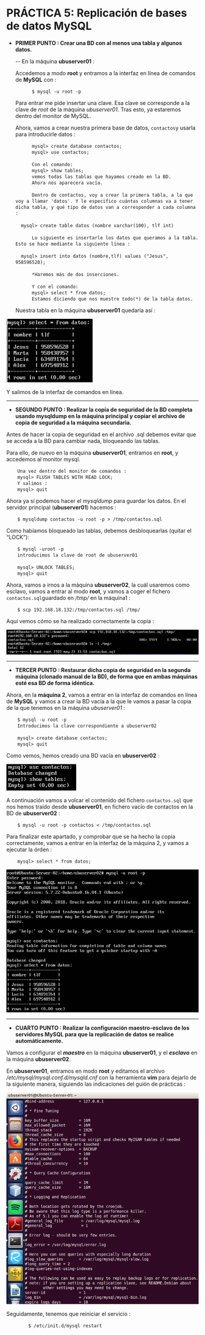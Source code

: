 # PRÁCTICA 5: Replicación de bases de datos MySQL



* **PRIMER PUNTO : Crear una BD con al menos una tabla y algunos datos.**

	-- En la máquina **ubuserver01** :
	
	Accedemos a modo **root** y entramos a la interfaz en línea de comandos de **MySQL** con : 

			$ mysql -u root -p
			
	Para entrar me pide insertar una clave. Esa clave se corresponde a la clave de _root_ de la máquina _ubuserver01_. Tras esto, ya estaremos dentro del monitor de MySQL.

	Ahora, vamos a crear nuestra primera base de datos, `contactos`y usarla para introducirle datos :
	
			mysql> create database contactos;
			mysql> use contactos;
			
			Con el comando:
			mysql> show tables;
			vemos todas las tablas que hayamos creado en la BD.
			Ahora nos aparecera vacía.
			
			Dentro de contactos, voy a crear la primera tabla, a la que voy a llamar 'datos'. Y le especifico cuántas columnas va a tener dicha tabla, y qué tipo de datos van a corresponder a cada columna : 
			
		mysql> create table datos (nombre varchar(100), tlf int)

			Lo siguiente es insertarle los datos que queramos a la tabla. Esto se hace mediante la siguiente línea : 
		
		mysql> insert into datos (nombre,tlf) values ("Jesus", 958596528);
		
			*Haremos más de dos inserciones.

			Y con el comando:
			mysql> select * from datos;
			Estamos diciendo que nos muestre todo(*) de la tabla datos.
			
	Nuestra tabla en la máquina **ubuserver01** quedaría así :

![](https://github.com/Jesus715/SWAP_2017-2018/blob/master/P5/tablaDATOSubuserver01.png) 

Y salimos de la interfaz de comandos en línea.


___

* **SEGUNDO PUNTO : Realizar la copia de seguridad de la BD completa usando mysqldump en la máquina principal y copiar el archivo de copia de seguridad a la máquina secundaria.**

Antes de hacer la copia de seguridad en el archivo .sql debemos evitar que se acceda a la BD para cambiar nada, bloqueando las tablas.

Para ello, de nuevo en la máquina **ubuserver01**, entramos en **root**, y accedemos al monitor mysql. 

		Una vez dentro del monitor de comandos :
		mysql> FLUSH TABLES WITH READ LOCK;
		Y salimos : 
		mysql> quit
		
Ahora ya sí podemos hacer el _mysqldump_ para guardar los datos. En el servidor principal (**ubuserver01**) hacemos :

		$ mysqldump contactos -u root -p > /tmp/contactos.sql

Como habíamos bloqueado las tablas, debemos desbloquearlas (quitar el “LOCK”):

		$ mysql -uroot -p
		introducimos la clave de root de ubuserver01
		
		mysql> UNLOCK TABLES;
		mysql> quit
		
Ahora, vamos a irnos a la máquina **ubuserver02**, la cuál usaremos como esclavo, vamos a entrar al modo **root**, y vamos a coger el fichero `contactos.sql`guardado en _/tmp/_ en la máquina1 :

		$ scp 192.168.18.132:/tmp/contactos.sql /tmp/
		
Aquí vemos cómo se ha realizado correctamente la copia : 

![](https://github.com/Jesus715/SWAP_2017-2018/blob/master/P5/scpDEubuserver1Enubuserver2.png) 

___

* **TERCER PUNTO : Restaurar dicha copia de seguridad en la segunda máquina (clonado manual de la BD), de forma que en ambas máquinas esté esa BD de forma idéntica.**

Ahora, en la **máquina 2**, vamos a entrar en la interfaz de comandos en línea de **MySQL** y vamos a crear la BD vacía a la que le vamos a pasar la copia de la que tenemos en la máquina _ubuserver01_ :

		$ mysql -u root -p
		Introducimos la clave correspondiente a ubuserver02
		
		mysql> create database contactos;
		mysql> quit
		
Como vemos, hemos creado una BD vacía en **ubuserver02** :

![](https://github.com/Jesus715/SWAP_2017-2018/blob/master/P5/CONTACTOSdeUbu2AntesDEcopiar.png) 

A continuación vamos a volcar el contenido del fichero `contactos.sql` que nos hemos traído desde **ubuserver01**, en fichero vacío de contactos en la BD de **ubuserver02** :

		$ mysql -u root -p contactos < /tmp/contactos.sql
		
Para finalizar este apartado, y comprobar que se ha hecho la copia correctamente, vamos a entrar en la interfaz de la máquina 2, y vamos a ejecutar la órden :

		mysql> select * from datos;
		
![](https://github.com/Jesus715/SWAP_2017-2018/blob/master/P5/copiaCORRECTAenubuserver02.png) 

___

* **CUARTO PUNTO : Realizar la configuración maestro-esclavo de los servidores MySQL para que la replicación de datos se realice automáticamente.**

Vamos a configurar el **_maestro_** en la máquina **ubuserver01**, y el **_esclavo_** en la máquina **ubuserver02**.

En **ubuserver01**, entramos en modo **root** y editamos el archivo _/etc/mysql/mysql.conf.d/mysqld.cnf_ con la herramienta **vim** para dejarlo de la siguiente manera, siguiendo las indicaciones del guión de prácticas :

![](https://github.com/Jesus715/SWAP_2017-2018/blob/master/P5/mysqldCONFenUBUSERVER01maestro.png) 

Seguidamente, tenemos que reiniciar el servicio :

			$ /etc/init.d/mysql restart

